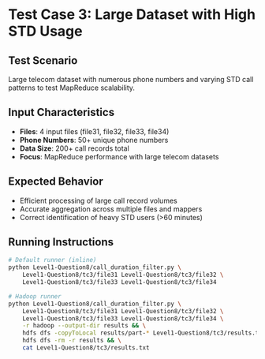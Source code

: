 # Test Case 3: Large Dataset with High STD Usage

## Test Scenario
Large telecom dataset with numerous phone numbers and varying STD call patterns to test MapReduce scalability.

## Input Characteristics
- **Files**: 4 input files (file31, file32, file33, file34)
- **Phone Numbers**: 50+ unique phone numbers
- **Data Size**: 200+ call records total
- **Focus**: MapReduce performance with large telecom datasets

## Expected Behavior
- Efficient processing of large call record volumes
- Accurate aggregation across multiple files and mappers
- Correct identification of heavy STD users (>60 minutes)

## Running Instructions

```bash
# Default runner (inline)
python Level1-Question8/call_duration_filter.py \
    Level1-Question8/tc3/file31 Level1-Question8/tc3/file32 \
    Level1-Question8/tc3/file33 Level1-Question8/tc3/file34
```

```bash
# Hadoop runner
python Level1-Question8/call_duration_filter.py \
    Level1-Question8/tc3/file31 Level1-Question8/tc3/file32 \
    Level1-Question8/tc3/file33 Level1-Question8/tc3/file34 \
    -r hadoop --output-dir results && \
    hdfs dfs -copyToLocal results/part-* Level1-Question8/tc3/results.txt && \
    hdfs dfs -rm -r results && \
    cat Level1-Question8/tc3/results.txt
```
